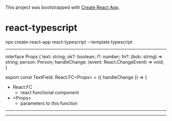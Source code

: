 This project was bootstrapped with [Create React App](https://github.com/facebook/create-react-app).



# react-typescript


npx create-react-app react-typescript --template typescript


---

interface Props {
  text: string;
  ok?: boolean;
  i?: number;
  fn?: (bob: string) => string;
  person: Person;
  handleChange: (event: React.ChangeEvent<HTMLInputElement>) => void;
}

export const TextField: React.FC&lt;Props&gt; = ({ handleChange }) => {
  
 - React.FC
    - react functional component
- &lt;Props&gt; 
  - parameters to this function

---

---
